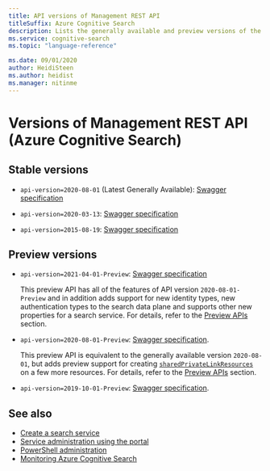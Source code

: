 ```yaml
---
title: API versions of Management REST API 
titleSuffix: Azure Cognitive Search
description: Lists the generally available and preview versions of the management REST APIs for Azure Cognitive Search.
ms.service: cognitive-search
ms.topic: "language-reference"

ms.date: 09/01/2020
author: HeidiSteen
ms.author: heidist
ms.manager: nitinme
---
```


# Versions of Management REST API (Azure Cognitive Search)

## Stable versions

+ `api-version=2020-08-01` (Latest Generally Available): [Swagger specification](https://github.com/Azure/azure-rest-api-specs/tree/master/specification/search/resource-manager/Microsoft.Search/stable/2020-08-01)

+ `api-version=2020-03-13`: [Swagger specification](https://github.com/Azure/azure-rest-api-specs/tree/master/specification/search/resource-manager/Microsoft.Search/stable/2020-03-13)

+ `api-version=2015-08-19`: [Swagger specification](https://github.com/Azure/azure-rest-api-specs/tree/master/specification/search/resource-manager/Microsoft.Search/stable/2015-08-19)

## Preview versions

+ `api-version=2021-04-01-Preview`: [Swagger specification](https://github.com/Azure/azure-rest-api-specs/tree/master/specification/search/resource-manager/Microsoft.Search/preview/2021-04-01-preview)

  This preview API has all of the features of API version `2020-08-01-Preview` and in addition adds support for new identity types, new authentication types to the search data plane and supports other new properties for a search service. For details, refer to the [Preview APIs](index-preview.md) section.

+ `api-version=2020-08-01-Preview`: [Swagger specification](https://github.com/Azure/azure-rest-api-specs/tree/master/specification/search/resource-manager/Microsoft.Search/preview/2020-08-01-preview).

  This preview API is equivalent to the generally available version `2020-08-01`, but adds preview support for creating [`sharedPrivateLinkResources`](https://docs.microsoft.com/rest/api/searchmanagement/sharedprivatelinkresources) on a few more resources.  For details, refer to the [Preview APIs](index-preview.md) section.

+ `api-version=2019-10-01-Preview`: [Swagger specification](https://github.com/Azure/azure-rest-api-specs/tree/master/specification/search/resource-manager/Microsoft.Search/preview/2019-10-01-preview).

## See also

+ [Create a search service](https://docs.microsoft.com/azure/search/search-create-service-portal)
+ [Service administration using the portal](https://docs.microsoft.com/azure/search/search-manage)
+ [PowerShell administration](https://docs.microsoft.com/azure/search/search-manage-powershell)
+ [Monitoring Azure Cognitive Search](https://docs.microsoft.com/azure/search/search-monitor-usage)
